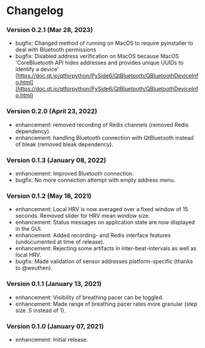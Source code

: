 # Changelog

### Version 0.2.1 (Mar 28, 2023)
+ bugfix: Changed method of running on MacOS to require pyinstaller to deal with Bluetooth permissions
+ bugfix: Disabled address verification on MacOS because MacOS 'CoreBluetooth API hides addresses and provides unique UUIDs to identify a device' [https://doc.qt.io/qtforpython/PySide6/QtBluetooth/QBluetoothDeviceInfo.html](https://doc.qt.io/qtforpython/PySide6/QtBluetooth/QBluetoothDeviceInfo.html)

### Version 0.2.0 (April 23, 2022)
+ enhancement: removed recording of Redis channels (removed Redis dependency).
+ enhancement: handling Bluetooth connection with QtBluetooth instead of bleak (removed bleak dependency).

### Version 0.1.3 (January 08, 2022)
+ enhancement: Improved Bluetooth connection.
+ bugfix: No more connection attempt with empty address menu.

### Version 0.1.2 (May 18, 2021)
+ enhancement: Local HRV is now averaged over a fixed window of 15 seconds. Removed slider for HRV mean window size.
+ enhancement: Status messages on application state are now displayed in the GUI.
+ enhancement: Added recording- and Redis interface features (undocumented at time of release).
+ enhancement: Rejecting some artifacts in inter-beat-intervals as well as local HRV.
+ bugfix: Made validation of sensor addresses platform-specific (thanks to @weuthen).

### Version 0.1.1 (January 13, 2021)
+ enhancement: Visibility of breathing pacer can be toggled.
+ enhancement: Made range of breathing pacer rates more granular (step size .5 instead of 1).

### Version 0.1.0 (January 07, 2021)
+ enhancement: Initial release.
